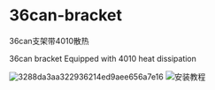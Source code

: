 # 36can-bracket
36can支架带4010散热


36can bracket Equipped with 4010 heat dissipation

![3288da3aa322936214ed9aee656a7e16](https://github.com/user-attachments/assets/acee9f30-095d-497d-8eae-e4a49d8ad034)
![安装教程](https://github.com/user-attachments/assets/850574a7-901a-4e1f-bed4-65a8d6ad81e9)
